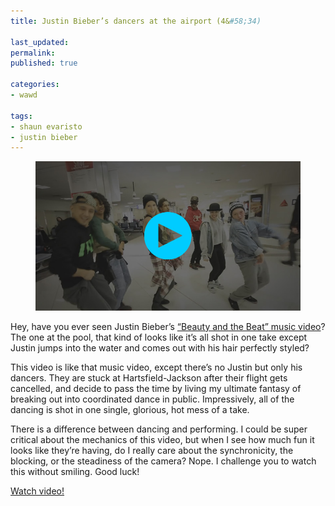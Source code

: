 ```yaml
---
title: Justin Bieber’s dancers at the airport (4&#58;34)

last_updated: 
permalink: 
published: true

categories:
- wawd

tags:
- shaun evaristo
- justin bieber
---
```


<figure>
    <a href="http://www.youtube.com/watch?v=JPLQxyj6PAY"><img src="/assets/images/2014-02-19-bieber_dancers_airport.jpg" alt="A still from a Youtube video where Justin Bieber’s dancers are improv dancing in an airport."></a>
</figure>

Hey, have you ever seen Justin Bieber’s [“Beauty and the Beat” music video](http://www.youtube.com/watch?v=Ys7-6_t7OEQ)? The one at the pool, that kind of looks like it’s all shot in one take except Justin jumps into the water and comes out with his hair perfectly styled? 

This video is like that music video, except there’s no Justin but only his dancers. They are stuck at Hartsfield-Jackson after their flight gets cancelled, and decide to pass the time by living my ultimate fantasy of breaking out into coordinated dance in public. Impressively, all of the dancing is shot in one single, glorious, hot mess of a take. 

There is a difference between dancing and performing. I could be super critical about the mechanics of this video, but when I see how much fun it looks like they’re having, do I really care about the synchronicity, the blocking, or the steadiness of the camera? Nope. I challenge you to watch this without smiling. Good luck!

[Watch video!](http://www.youtube.com/watch?v=JPLQxyj6PAY)